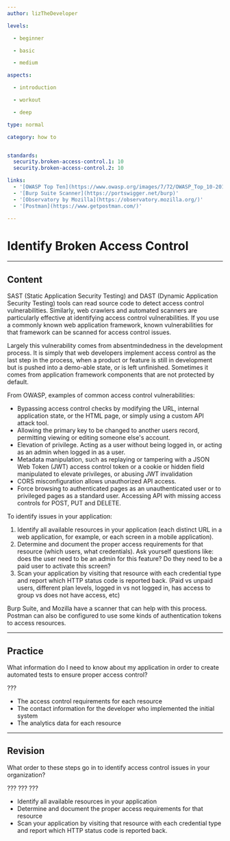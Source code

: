 ```yaml
---
author: lizTheDeveloper

levels:

  - beginner

  - basic

  - medium

aspects:

  - introduction

  - workout

  - deep

type: normal

category: how to


standards:
  security.broken-access-control.1: 10
  security.broken-access-control.2: 10

links:
  - '[OWASP Top Ten](https://www.owasp.org/images/7/72/OWASP_Top_10-2017_%28en%29.pdf.pdf)'
  - '[Burp Suite Scanner](https://portswigger.net/burp)'
  - '[Observatory by Mozilla](https://observatory.mozilla.org/)'
  - '[Postman](https://www.getpostman.com/)'

---
```


# Identify Broken Access Control

---
## Content

SAST (Static Application Security Testing) and DAST (Dynamic Application Security Testing) tools can read source code to detect access control vulnerabilities. Similarly, web crawlers and automated scanners are particularly effective at identifying access control vulnerabilities. If you use a commonly known web application framework, known vulnerabilities for that framework can be scanned for access control issues.

Largely this vulnerability comes from absentmindedness in the development process. It is simply that web developers implement access control as the last step in the process, when a product or feature is still in development but is pushed into a demo-able state, or is left unfinished. Sometimes it comes from application framework components that are not protected by default.

From OWASP, examples of common access control vulnerabilities:

* Bypassing access control checks by modifying the URL,
internal application state, or the HTML page, or simply using a
custom API attack tool.
* Allowing the primary key to be changed to another users
record, permitting viewing or editing someone else's account.
* Elevation of privilege. Acting as a user without being logged in,
or acting as an admin when logged in as a user.
* Metadata manipulation, such as replaying or tampering with a
JSON Web Token (JWT) access control token or a cookie or
hidden field manipulated to elevate privileges, or abusing JWT
invalidation
* CORS misconfiguration allows unauthorized API access.
* Force browsing to authenticated pages as an unauthenticated
user or to privileged pages as a standard user. Accessing API
with missing access controls for POST, PUT and DELETE.

To identify issues in your application:

1. Identify all available resources in your application (each distinct URL in a web application, for example, or each screen in a mobile application).
2. Determine and document the proper access requirements for that resource (which users, what credentials). Ask yourself questions like: does the user need to be an admin for this feature? Do they need to be a paid user to activate this screen?
3. Scan your application by visiting that resource with each credential type and report which HTTP status code is reported back. (Paid vs unpaid users, different plan levels, logged in vs not logged in, has access to group vs does not have access, etc)

Burp Suite, and Mozilla have a scanner that can help with this process. Postman can also be configured to use some kinds of authentication tokens to access resources.
 
---
## Practice

What information do I need to know about my application in order to create automated tests to ensure proper access control?

???

* The access control requirements for each resource
* The contact information for the developer who implemented the initial system
* The analytics data for each resource

---
## Revision

What order to these steps go in to identify access control issues in your organization?

???
???
???

* Identify all available resources in your application
* Determine and document the proper access requirements for that resource
* Scan your application by visiting that resource with each credential type and report which HTTP status code is reported back.
